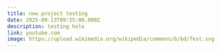 ```yaml
---
title: new project testing
date: 2025-09-13T09:55:00.000Z
description: testing hole
link: youtube.com
image: https://upload.wikimedia.org/wikipedia/commons/b/bd/Test.svg
---
```

